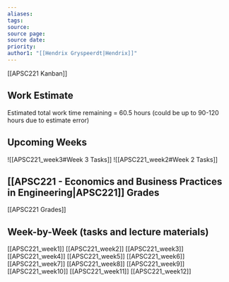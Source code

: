 ```yaml
---
aliases: 
tags: 
source: 
source page: 
source date: 
priority: 
author1: "[[Hendrix Gryspeerdt|Hendrix]]"
---
```

[[APSC221 Kanban]]

## Work Estimate
Estimated total work time remaining = 60.5 hours (could be up to 90-120 hours due to estimate error)
## Upcoming Weeks
![[APSC221_week3#Week 3 Tasks]]
![[APSC221_week2#Week 2 Tasks]]
## [[APSC221 - Economics and Business Practices in Engineering|APSC221]] Grades
[[APSC221 Grades]]

## Week-by-Week (tasks and lecture materials)
[[APSC221_week1]]
[[APSC221_week2]]
[[APSC221_week3]]
[[APSC221_week4]]
[[APSC221_week5]]
[[APSC221_week6]]
[[APSC221_week7]]
[[APSC221_week8]]
[[APSC221_week9]]
[[APSC221_week10]]
[[APSC221_week11]]
[[APSC221_week12]]